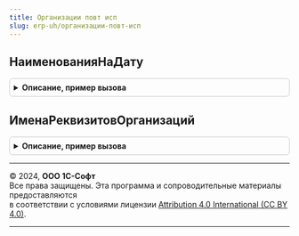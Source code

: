 ```yaml
---
title: Организации повт исп
slug: erp-uh/организации-повт-исп
---
```



## НаименованияНаДату
<details style="margin: 1em 0; padding: 0.5em; border: 1px solid #ccc; border-radius: 6px;">

<summary style="font-weight: bold; cursor: pointer;">Описание, пример вызова</summary>

```bsl

// См. Справочники.Организации.НаименованияНаДату
Функция НаименованияНаДату(Организация, ДатаСведений) Экспорт
```

Пример вызова
```bsl
Результат = ОрганизацииПовтИсп.НаименованияНаДату(Организация, ДатаСведений) 
```
</details>

## ИменаРеквизитовОрганизаций
<details style="margin: 1em 0; padding: 0.5em; border: 1px solid #ccc; border-radius: 6px;">

<summary style="font-weight: bold; cursor: pointer;">Описание, пример вызова</summary>

```bsl

// Возвращает имена реквизитов, тип которых совпадает с типом СправочникСcылка.Организации.
//
// Параметры:
//		ПолноеИмяОбъектаМетаданных - Строка - Полное имя проверяемого объекта метаданных.
//
// Возвращаемое значение:
//  Массив из Строка - Имена реквизитов.
//
Функция ИменаРеквизитовОрганизаций(ПолноеИмяОбъектаМетаданных) Экспорт
```

Пример вызова
```bsl
Результат = ОрганизацииПовтИсп.ИменаРеквизитовОрганизаций(ПолноеИмяОбъектаМетаданных) 
```
</details>

---

© 2024, **ООО 1С-Софт**  
Все права защищены. Эта программа и сопроводительные материалы предоставляются  
в соответствии с условиями лицензии [Attribution 4.0 International (CC BY 4.0)](https://creativecommons.org/licenses/by/4.0/legalcode).

---
